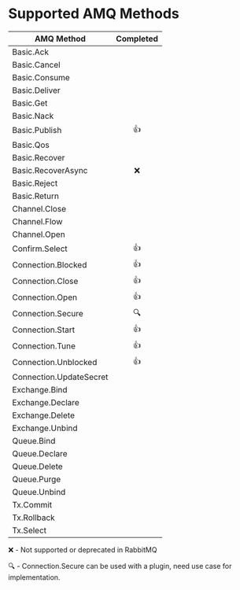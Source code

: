 Supported AMQ Methods
=====================

| AMQ Method                     | Completed |
|--------------------------------|:---------:|
| Basic.Ack                      |           |
| Basic.Cancel                   |           |
| Basic.Consume                  |           |
| Basic.Deliver                  |           |
| Basic.Get                      |           |
| Basic.Nack                     |           |
| Basic.Publish                  |   :+1:    |
| Basic.Qos                      |           |
| Basic.Recover                  |           |
| Basic.RecoverAsync             |   :x:     |
| Basic.Reject                   |           |
| Basic.Return                   |           |
| Channel.Close                  |           |
| Channel.Flow                   |           |
| Channel.Open                   |           |
| Confirm.Select                 |   :+1:    |
| Connection.Blocked             |   :+1:    |
| Connection.Close               |   :+1:    |
| Connection.Open                |   :+1:    |
| Connection.Secure              |  :mag:    |
| Connection.Start               |   :+1:    |
| Connection.Tune                |   :+1:    |
| Connection.Unblocked           |   :+1:    |
| Connection.UpdateSecret        |           |
| Exchange.Bind                  |           |
| Exchange.Declare               |           |
| Exchange.Delete                |           |
| Exchange.Unbind                |           |
| Queue.Bind                     |           |
| Queue.Declare                  |           |
| Queue.Delete                   |           |
| Queue.Purge                    |           |
| Queue.Unbind                   |           |
| Tx.Commit                      |           |
| Tx.Rollback                    |           |
| Tx.Select                      |           |
  
:x: - Not supported or deprecated in RabbitMQ

:mag: - Connection.Secure can be used with a plugin, need use case for implementation.
